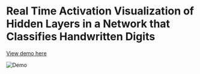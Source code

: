 # Real Time Activation Visualization of Hidden Layers in a Network that Classifies Handwritten Digits

[View demo here](https://dylanlarrabee.me/demos/mnist-demo/index.html)

![Demo](https://dylanlarrabee.me/demos/mnist-demo/assets/demo.gif)